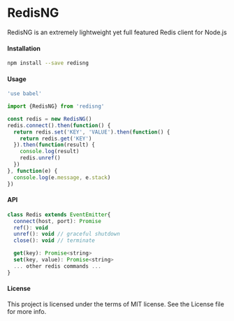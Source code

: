 RedisNG
===========
RedisNG is an extremely lightweight yet full featured Redis client for Node.js

#### Installation
```bash
npm install --save redisng
```

#### Usage
```js
'use babel'

import {RedisNG} from 'redisng'

const redis = new RedisNG()
redis.connect().then(function() {
  return redis.set('KEY', 'VALUE').then(function() {
    return redis.get('KEY')
  }).then(function(result) {
    console.log(result)
    redis.unref()
  })
}, function(e) {
  console.log(e.message, e.stack)
})
```

#### API

```js
class Redis extends EventEmitter{
  connect(host, port): Promise
  ref(): void
  unref(): void // graceful shutdown
  close(): void // terminate

  get(key): Promise<string>
  set(key, value): Promise<string>
  ... other redis commands ...
}
```

#### License
This project is licensed under the terms of MIT license. See the License file for more info.
